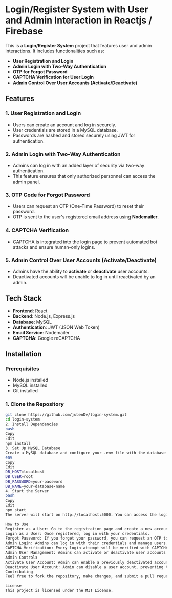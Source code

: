 # Login/Register System with User and Admin Interaction in Reactjs / Firebase

This is a **Login/Register System** project that features user and admin interactions. It includes functionalities such as:

- **User Registration and Login**
- **Admin Login with Two-Way Authentication**
- **OTP for Forgot Password**
- **CAPTCHA Verification for User Login**
- **Admin Control Over User Accounts (Activate/Deactivate)**

## Features

### 1. **User Registration and Login**
- Users can create an account and log in securely.
- User credentials are stored in a MySQL database.
- Passwords are hashed and stored securely using JWT for authentication.

### 2. **Admin Login with Two-Way Authentication**
- Admins can log in with an added layer of security via two-way authentication.
- This feature ensures that only authorized personnel can access the admin panel.

### 3. **OTP Code for Forgot Password**
- Users can request an OTP (One-Time Password) to reset their password.
- OTP is sent to the user's registered email address using **Nodemailer**.

### 4. **CAPTCHA Verification**
- CAPTCHA is integrated into the login page to prevent automated bot attacks and ensure human-only logins.

### 5. **Admin Control Over User Accounts (Activate/Deactivate)**
- Admins have the ability to **activate** or **deactivate** user accounts.
- Deactivated accounts will be unable to log in until reactivated by an admin.

## Tech Stack

- **Frontend**: React
- **Backend**: Node.js, Express.js
- **Database**: MySQL
- **Authentication**: JWT (JSON Web Token)
- **Email Service**: Nodemailer
- **CAPTCHA**: Google reCAPTCHA

## Installation

### Prerequisites

- Node.js installed
- MySQL installed
- Git installed

### 1. Clone the Repository

```bash
git clone https://github.com/jubenDv/login-system.git
cd login-system
2. Install Dependencies
bash
Copy
Edit
npm install
3. Set Up MySQL Database
Create a MySQL database and configure your .env file with the database connection details:
env
Copy
Edit
DB_HOST=localhost
DB_USER=root
DB_PASSWORD=your-password
DB_NAME=your-database-name
4. Start the Server
bash
Copy
Edit
npm start
The server will start on http://localhost:5000. You can access the login and registration features at this address.

How to Use
Register as a User: Go to the registration page and create a new account with your email and password.
Login as a User: Once registered, log in with your credentials.
Forgot Password: If you forget your password, you can request an OTP to reset it.
Admin Login: Admins can log in with their credentials and manage users. The admin login page includes a second layer of authentication for added security.
CAPTCHA Verification: Every login attempt will be verified with CAPTCHA to prevent bots.
Admin User Management: Admins can activate or deactivate user accounts from the admin panel. Deactivated accounts will not be able to log in until reactivated by the admin.
Admin Controls
Activate User Account: Admin can enable a previously deactivated account, allowing the user to log in again.
Deactivate User Account: Admin can disable a user account, preventing them from logging in until the account is reactivated.
Contributing
Feel free to fork the repository, make changes, and submit a pull request. Contributions are welcome!

License
This project is licensed under the MIT License.
